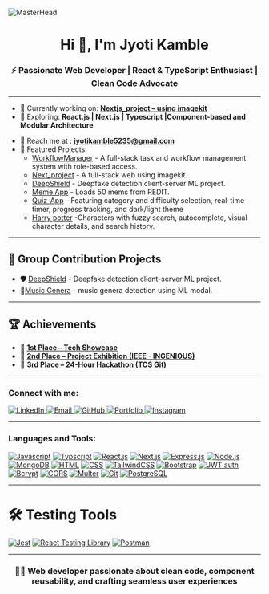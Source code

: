 ![MasterHead](https://maruf001-mt.github.io/Premium-Delivery/web.gif)

<h1 align="center">Hi 👋, I'm Jyoti Kamble </h1>
<h3 align="center">⚡ Passionate Web Developer | React & TypeScript Enthusiast | Clean Code Advocate</h3>

--- 

- 🔭 Currently working on: **[Nextjs_project – using imagekit](https://github.com/Jyotikamble-creator/Nextjs_Project)**  
- 🌱 Exploring: **React.js | Next.js | Typescript |Component-based and  Modular Architecture**
<!-- - 💡 Constantly sharpening my skills through my [Android Practice Hub](https://github.com/Codexyze/practice_Set_Code) — a personal playground of concepts, mini-projects, and experiments.   -->
- 💌 Reach me at : **jyotikamble5235@gmail.com**
- 🧠 Featured Projects:
  - [WorkflowManager](https://github.com/Jyotikamble-creator/WorkFlowManager) - A full-stack task and workflow management system with role-based access.
  - [Next_project](https://github.com/Jyotikamble-creator/Nextjs_Project) - A full-stack web using imagekit.
  - [DeepShield](https://github.com/Jyotikamble-creator/DeepFake-Detection) - Deepfake detection client-server ML project.
  - [Meme App](https://github.com/Jyotikamble-creator/Meme-App) - Loads 50 mems from REDIT.
  - [Quiz-App](https://github.com/Jyotikamble-creator/quiz-app) - Featuring category and difficulty selection, real-time timer, progress tracking, and dark/light theme
  - [Harry potter](https://github.com/Jyotikamble-creator/HARRY-POTTER--Website) -Characters with fuzzy search, autocomplete, visual character details, and search history.

---

## 👥 Group Contribution Projects

- 🛡️ [DeepShield](https://github.com/Jyotikamble-creator/DeepFake-Detection) - Deepfake detection client-server ML project.
- 🎼[Music Genera](https://github.com/Jyotikamble-creator/Mini_Project_College) - music genera detection using ML modal.

---

## 🏆 Achievements

- 🥇 **[1st Place – Tech Showcase ](https://drive.google.com/file/d/1tVfbYkwx79LCfoAFqTbpCQtlSJy2vT2T/view)**
- 🥈 **[2nd Place – Project Exhibition (IEEE - INGENIOUS)](https://drive.google.com/file/d/1xXr7KZprYD7Ls-YtzG_v6OUZr6uCNxsH/view)**
- 🥉 **[3rd Place – 24-Hour Hackathon (TCS Git)](https://drive.google.com/file/d/1Ljtpnbr2p5fDsTgFCzh1ZC1XNK6oYmJK/view)**

---

<h3 align="left">Connect with me:</h3>

<p align="left">

  <a href="https://www.linkedin.com/in/jyoti-kamble-564870366/" target="_blank">
    <img src="https://img.shields.io/badge/LinkedIn-blue?style=flat&logo=linkedin&logoColor=white" alt="LinkedIn"/>
  </a>

   <a href="mailto:jyotikamble5235@gmail.com" target="_blank">
    <img src="https://img.shields.io/badge/Email-F05032?style=flat&logo=gmail&logoColor=white" alt="Email"/>
  </a>

  <a href="https://github.com/Jyotikamble-creator" target="_blank">
    <img src="https://img.shields.io/badge/GitHub-black?style=flat&logo=github" alt="GitHub"/>
  </a>

  <a href="https://v0-portfolio-website-ecru-sigma.vercel.app/" target="_blank">
    <img src="https://img.shields.io/badge/Portfolio-4285F4?style=flat&logo=portfolio&logoColor=white" alt="Portfolio"/>
  </a>

 <a href="https://www.instagram.com/jk_jyo_ti/" target="_blank">
    <img src="https://img.shields.io/badge/Instagram-E4405F?style=flat&logo=instagram&logoColor=white" alt="Instagram"/>
  </a>

</p>

---

<h3 align="left">Languages and Tools:</h3>

<p align="left">

[![Javascript](https://img.shields.io/badge/Javascript-FFCA28?style=for-the-badge&logo=javascript&logoColor=black)](https://developer.mozilla.org/en-US/docs/Web/JavaScript)
[![Typscript](https://img.shields.io/badge/Typescript-4285F4?style=for-the-badge&logo=typescript&logoColor=black)](https://www.typescriptlang.org/docs/)
[![React.js](https://img.shields.io/badge/React.js-3DDC84?style=for-the-badge&logo=reactjs&logoColor=black)](https://vite.dev/)
[![Next.js](https://img.shields.io/badge/Next.js-FFCA28?style=for-the-badge&logo=nextjs&logoColor=black)](https://nextjs.org/)
[![Express.js](https://img.shields.io/badge/Express.js-ED8B00?style=for-the-badge&logo=expressjs&logoColor=black)](https://expressjs.com/)
[![Node.js](https://img.shields.io/badge/Node.js-003B57?style=for-the-badge&logo=nodejs&logoColor=black)](https://nodejs.org/en)
[![MongoDB](https://img.shields.io/badge/MongoDB-4169E1?style=for-the-badge&logo=mongodb&logoColor=black)](https://www.mongodb.com/atlas)
[![HTML](https://img.shields.io/badge/HTML-3776AB?style=for-the-badge&logo=html&logoColor=black)](https://developer.mozilla.org/en-US/docs/Web/HTML)
[![CSS](https://img.shields.io/badge/CSS-00599C?style=for-the-badge&logo=css&logoColor=black)](https://developer.mozilla.org/en-US/docs/Web/CSS)
[![TailwindCSS](https://img.shields.io/badge/Tailwindcss-F05032?style=for-the-badge&logo=tailwindcss&logoColor=black)](https://tailwindcss.com/)
[![Bootstrap](https://img.shields.io/badge/Bootstrap-FFCA28?style=for-the-badge&logo=bootstrsp&logoColor=black)](https://getbootstrap.com/)
[![JWT auth](https://img.shields.io/badge/JWTauth-4285F4?style=for-the-badge&logo=jwtauth&logoColor=black)](https://www.jwt.io/)
[![Bcrypt](https://img.shields.io/badge/Bcryption-3DDC84?style=for-the-badge&logo=brcypt&logoColor=black)](https://www.npmjs.com/package/bcrypt)
[![CORS](https://img.shields.io/badge/CORS-3776AB?style=for-the-badge&logo=cors&logoColor=black)](https://developer.mozilla.org/en-US/docs/Web/HTTP/Guides/CORS)
[![Multer](https://img.shields.io/badge/Multer-ED8B00?style=for-the-badge&logo=multer&logoColor=black)](https://www.npmjs.com/package/multer)
[![Git](https://img.shields.io/badge/Git-F05032?style=for-the-badge&logo=git&logoColor=black)](https://git-scm.com/)
[![PostgreSQL](https://img.shields.io/badge/PostgreSQL-4169E1?style=for-the-badge&logo=postgresql&logoColor=black)](https://www.postgresql.org/)

</p>

---
 # 🛠️  Testing Tools
 [![Jest](https://img.shields.io/badge/Jest-25A162?style=for-the-badge&logo=jest5&logoColor=black)](jestjs.io)
[![React Testing Library](https://img.shields.io/badge/React_Testing_Library-9B59B6?style=for-the-badge&logo=react&logoColor=black)](https://testing-library.com/docs/react-testing-library/intro/)
[![Postman](https://img.shields.io/badge/PostMan-3DDC84?style=for-the-badge&logo=postman&logoColor=black)](https://www.postman.com/)


---

<h3 align="center">👨‍💻 Web developer passionate about clean code, component reusability, and crafting seamless user experiences</h3>


<!-- add emogi in the project,logo in tools -->